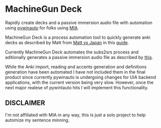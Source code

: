# MachineGun Deck
Rapidly create decks and a passive immersion audio file with automation using [pywinauto](https://github.com/pywinauto/pywinauto) for folks using [MIA]().

MachineGun Deck is a process automation tool to quickly generate anki decks as described by Matt from [Matt vs Japan](https://www.youtube.com/user/MATTvsJapan) in this [guide](https://www.youtube.com/watch?v=h2xYKx76-9s).

Currently MachineGun Deck automates the subs2srs process and aditionally generates a passive immersion audio file as described by [this](https://www.youtube.com/watch?v=QOLTeO-uCYU).

While the Anki import, reading and accents generation and definitions generation have been automated I have not included them in the final product since currently pywinauto is undergoing changes for UIA backend applications, with the current version being very slow. However, once the next major realese of pywintauto hits I will implement this functionality. 

## DISCLAIMER 
I'm not affiliated with MIA in any way, this is just a solo project to help automize my sentence minning. 
